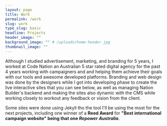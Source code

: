 ```yaml
---
layout: page
title: Work
permalink: /work
slug: work
type_slug: basic
headline: Projects
header_image: ""
background_image: "" # /uploads/home-header.jpg
thumbnail_image: ""
---
```


Although I studied advertisement, marketing, and branding for 5 years, I worked at Code Nation an Australian 5 star rated digital agency for the past 4 years working with campaigners and and helping them achieve their goals with our tools and awesome developed platforms. Branding and web design was done by the designers while I got into developing phase to create the live interactive sites that you can see below, as well as managing Nation Builder's backend and making the sites also dynamic with the CMS while working closely to workout any feedback or vision from the client.

Some sites were done using Jekyll tho the tool I'll be using the most for the next projects, including one winner of a <strong>Reed Award</strong> for <strong>"Best international campaign website" being that one <i>Repower Australia</i></strong>.